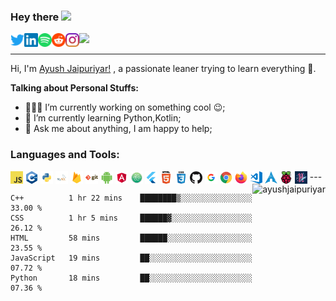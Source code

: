 ### Hey there <img src="https://media.giphy.com/media/hvRJCLFzcasrR4ia7z/giphy.gif" width="25px">

<a href="https://twitter.com/ayushjaipuriyar">
  <img align="left" alt="Ayush Jaipuriyar | Twitter" width="22px" src="https://github.com/ayushjaipuriyar/ayushjaipuriyar/blob/master/assets/twitter.svg?raw=true" />
</a>
<a href="https://www.linkedin.com/in/ayush-jaipuriyar-3a8099158/">
  <img align="left" alt="Ayush's LinkedIN" width="22px" src="https://github.com/ayushjaipuriyar/ayushjaipuriyar/blob/master/assets/linkedin.svg?raw=true" />
</a>
<a href=https://open.spotify.com/user/nnxu3nl32dutxsr27xx8k780k">
  <img align="left" alt="Ayush's Spotify" width="22px" src="https://github.com/ayushjaipuriyar/ayushjaipuriyar/blob/master/assets/spotify.svg?raw=true" />
</a>
<a href="https://www.reddit.com/user/ayush_jaipuriyar/">
  <img align="left" alt="Ayush's Reddit" width="22px" src="https://github.com/ayushjaipuriyar/ayushjaipuriyar/blob/master/assets/reddit.svg?raw=true" />
</a>
<a href="https://www.instagram.com/ayushjaipuriyar/">
  <img align="left" alt="Ayush's Reddit" width="22px" src="https://github.com/ayushjaipuriyar/ayushjaipuriyar/blob/master/assets/instagram.svg?raw=true" />
</a>

![](https://visitor-badge.glitch.me/badge?page_id=ayushjaipuriyar.ayushjaipuriyar)

---

Hi, I'm [Ayush Jaipuriyar!](https://ayushjaipuriyar.github.io/ayushjaipuriyar) , a passionate leaner trying to learn everything 🚀.
  
**Talking about Personal Stuffs:**

- 👨🏽‍💻 I’m currently working on something cool :wink:;
- 🌱 I’m currently learning Python,Kotlin; 
- 💬 Ask me about anything, I am happy to help;

### **Languages and Tools:** 
<img align="center" height="20" src="https://raw.githubusercontent.com/github/explore/master/topics/javascript/javascript.png">
<img align="center" height="20" src="https://raw.githubusercontent.com/github/explore/master/topics/cpp/cpp.png">
<img align="center" height="20" src="https://raw.githubusercontent.com/github/explore/master/topics/python/python.png">
<img align="center" height="20" src="https://raw.githubusercontent.com/github/explore/master/topics/mysql/mysql.png">
<img align="center" height="20" src="https://raw.githubusercontent.com/github/explore/master/topics/firebase/firebase.png">
<img align="center" height="20" src="https://raw.githubusercontent.com/github/explore/master/topics/git/git.png">
<img align="center" height="20" src="https://raw.githubusercontent.com/github/explore/master/topics/android/android.png">
<img align="center" height="20" src="https://raw.githubusercontent.com/github/explore/master/topics/angular/angular.png">
<img align="center" height="20" src="https://raw.githubusercontent.com/github/explore/master/topics/atom/atom.png">
<img align="center" height="20" src="https://raw.githubusercontent.com/github/explore/master/topics/flutter/flutter.png">
<img align="center" height="20" src="https://raw.githubusercontent.com/github/explore/master/topics/html/html.png">
<img align="center" height="20" src="https://raw.githubusercontent.com/github/explore/master/topics/css/css.png">
<img align="center" height="20" src="https://raw.githubusercontent.com/github/explore/master/topics/github/github.png">
<img align="center" height="20" src="https://raw.githubusercontent.com/github/explore/master/topics/google/google.png">
<img align="center" height="20" src="https://raw.githubusercontent.com/github/explore/master/topics/chrome/chrome.png">
<img align="center" height="20" src="https://raw.githubusercontent.com/github/explore/master/topics/firefox/firefox.png">
<img align="center" height="20" src="https://raw.githubusercontent.com/github/explore/master/topics/visual-studio-code/visual-studio-code.png">
<img align="center" height="20" src="https://raw.githubusercontent.com/github/explore/master/topics/archlinux/archlinux.png">
<img align="center" height="20" src="https://raw.githubusercontent.com/github/explore/master/topics/raspberry-pi/raspberry-pi.png">
<img align="center" height="20" src="https://raw.githubusercontent.com/github/explore/master/topics/hacktoberfest/hacktoberfest.png">
---
<br>
<img align="right"src="https://github-readme-stats.vercel.app/api?username=ayushjaipuriyar&show_icons=true&theme=gotham&hide_rank=true" alt="ayushjaipuriyar" />

<p align="left">

<!--START_SECTION:waka-->
```text
C++          1 hr 22 mins    ████████▒░░░░░░░░░░░░░░░░   33.00 % 
CSS          1 hr 5 mins     ██████▓░░░░░░░░░░░░░░░░░░   26.12 % 
HTML         58 mins         ██████░░░░░░░░░░░░░░░░░░░   23.55 % 
JavaScript   19 mins         ██░░░░░░░░░░░░░░░░░░░░░░░   07.72 % 
Python       18 mins         ██░░░░░░░░░░░░░░░░░░░░░░░   07.36 % 
```
<!--END_SECTION:waka-->

</p>

